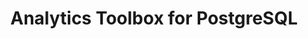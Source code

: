 ---
title: Analytics Toolbox for PostgreSQL
description: "Unlock Spatial Analytics in PostgreSQL"
icon: "/img/icons/postgres-analytics-toolbox.png"
repoUrl: https://github.com/CartoDB/analytics-toolbox-core

url: analytics-toolbox-postgres
indexPage: "overview/getting-started.md"

cascade:
  basePath: analytics-toolbox-postgres
  menu:
    - title: "Overview"
      folder:
        - title: "Getting started"
        - title: "Tilesets"
        - title: "Spatial indexes"
    - title: "SQL Reference"
      folder:
        - title: "Overview"
        - title: "quadbin"
        - title: "tiler"
    - title: "Release notes"
---